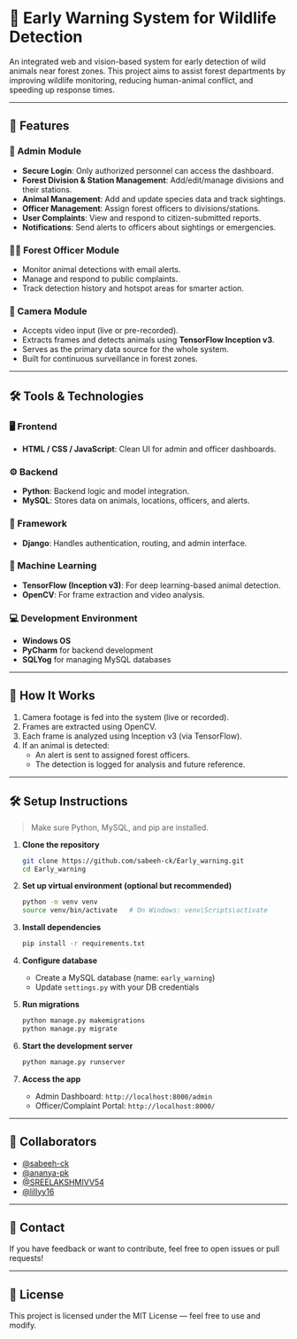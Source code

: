 
# 🐾 Early Warning System for Wildlife Detection

An integrated web and vision-based system for early detection of wild animals near forest zones. This project aims to assist forest departments by improving wildlife monitoring, reducing human-animal conflict, and speeding up response times.

---

## 🚀 Features

### 🔧 Admin Module
- **Secure Login**: Only authorized personnel can access the dashboard.
- **Forest Division & Station Management**: Add/edit/manage divisions and their stations.
- **Animal Management**: Add and update species data and track sightings.
- **Officer Management**: Assign forest officers to divisions/stations.
- **User Complaints**: View and respond to citizen-submitted reports.
- **Notifications**: Send alerts to officers about sightings or emergencies.

### 🧑‍✈️ Forest Officer Module
- Monitor animal detections with email alerts.
- Manage and respond to public complaints.
- Track detection history and hotspot areas for smarter action.

### 📸 Camera Module
- Accepts video input (live or pre-recorded).
- Extracts frames and detects animals using **TensorFlow Inception v3**.
- Serves as the primary data source for the whole system.
- Built for continuous surveillance in forest zones.

---

## 🛠️ Tools & Technologies

### 🖥️ Frontend
- **HTML / CSS / JavaScript**: Clean UI for admin and officer dashboards.

### ⚙️ Backend
- **Python**: Backend logic and model integration.
- **MySQL**: Stores data on animals, locations, officers, and alerts.

### 🧱 Framework
- **Django**: Handles authentication, routing, and admin interface.

### 🧠 Machine Learning
- **TensorFlow (Inception v3)**: For deep learning-based animal detection.
- **OpenCV**: For frame extraction and video analysis.

### 💻 Development Environment
- **Windows OS**
- **PyCharm** for backend development
- **SQLYog** for managing MySQL databases

---

## 🧪 How It Works

1. Camera footage is fed into the system (live or recorded).
2. Frames are extracted using OpenCV.
3. Each frame is analyzed using Inception v3 (via TensorFlow).
4. If an animal is detected:
   - An alert is sent to assigned forest officers.
   - The detection is logged for analysis and future reference.

---

## 🛠️ Setup Instructions

> Make sure Python, MySQL, and pip are installed.

1. **Clone the repository**
   ```bash
   git clone https://github.com/sabeeh-ck/Early_warning.git
   cd Early_warning
   ```

2. **Set up virtual environment (optional but recommended)**
   ```bash
   python -m venv venv
   source venv/bin/activate   # On Windows: venv\Scripts\activate
   ```

3. **Install dependencies**
   ```bash
   pip install -r requirements.txt
   ```

4. **Configure database**
   - Create a MySQL database (name: `early_warning`)
   - Update `settings.py` with your DB credentials

5. **Run migrations**
   ```bash
   python manage.py makemigrations
   python manage.py migrate
   ```

6. **Start the development server**
   ```bash
   python manage.py runserver
   ```

7. **Access the app**
   - Admin Dashboard: `http://localhost:8000/admin`
   - Officer/Complaint Portal: `http://localhost:8000/`

---

## 👥 Collaborators

- [@sabeeh-ck](https://github.com/sabeeh-ck)
- [@ananya-pk](https://github.com/ananya-pk)
- [@SREELAKSHMIVV54](https://github.com/SREELAKSHMIVV54) 
- [@lillyy16](https://github.com/lillyy16)

---

## 📧 Contact

If you have feedback or want to contribute, feel free to open issues or pull requests!

---

## 🐍 License

This project is licensed under the MIT License — feel free to use and modify.
